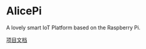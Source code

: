 # AlicePi
A lovely smart IoT Platform based on the Raspberry Pi.

[项目文档](https://foralice.gitbooks.io/alicepi/content/)
